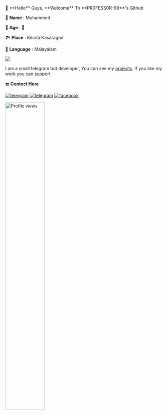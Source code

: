 <marguee direction="left">
👋 **Hello** Guys, **Welcome** To **PR0FESS0R-99**'s Github
</marguee>


🤵 **Name** : Muhammed

📆 **Age** : 🔞

🏞️ **Place** : Kerala Kasaragod

📣 **Language** : Malayalam

<img src="https://github-stats-alpha.vercel.app/api/?username=PR0FESS0R-99&cc=000&tc=00ff00&ic=fff000&bc=fff" align="center">

I am a small telegram bot developer, You can see my [projects](https://github.com/PR0FESS0R-99/Open-Source). If you like my work you can support

☎️ **Contect Here**

<a href="https://telegram.dog/Mo_Tech_YT"><img alt="telegram" src="https://img.shields.io/badge/Telegram-%22B1B17.svg?&logo=telegram&logoColor=white"></a>
<a href="https://www.instagram.com/mrk_yt_"><img alt="telegram" src="https://img.shields.io/badge/Instagram-%22B1B17.svg?&logo=instagram&logoColor=red"></a>
<a href="https://www.facebook.com/mrk.yt.507"><img alt="facebook" src="https://img.shields.io/badge/FaceBook-%22B1B17.svg?&logo=facebook&logoColor=blue"></a>

<img width="50%" src="https://gpvc.arturio.dev/Mo-Tech-MRK-YT" alt="Profile views" />

